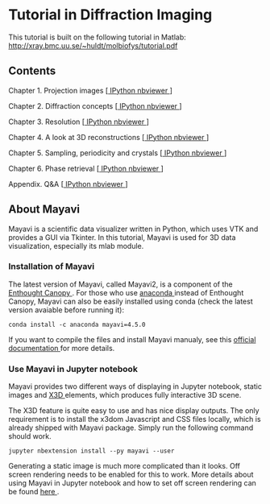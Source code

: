 # Tutorial in Diffraction Imaging

This tutorial is built on the following tutorial in Matlab:
http://xray.bmc.uu.se/~huldt/molbiofys/tutorial.pdf

## Contents

Chapter 1. Projection images [[ IPython nbviewer ](http://nbviewer.jupyter.org/github/chuckie82/Tutorial-in-Diffraction-Imaging-Python/blob/master/notebook/Chapter%201.%20Projection%20images.ipynb)]

Chapter 2. Diffraction concepts [[ IPython nbviewer ](http://nbviewer.jupyter.org/github/chuckie82/Tutorial-in-Diffraction-Imaging-Python/blob/master/notebook/Chapter%202.%20Diffraction%20concepts.ipynb)]

Chapter 3. Resolution [[ IPython nbviewer ](http://nbviewer.jupyter.org/github/chuckie82/Tutorial-in-Diffraction-Imaging-Python/blob/master/notebook/Chapter%203.%20Resolution.ipynb)]

Chapter 4. A look at 3D reconstructions [[ IPython nbviewer ](http://nbviewer.jupyter.org/github/chuckie82/Tutorial-in-Diffraction-Imaging-Python/blob/master/notebook/Chapter%204.%20A%20look%20at%203D%20reconstructions.ipynb)]

Chapter 5. Sampling, periodicity and crystals [[ IPython nbviewer ](http://nbviewer.jupyter.org/github/chuckie82/Tutorial-in-Diffraction-Imaging-Python/blob/master/notebook/Chapter%205.%20Sampling%2C%20periodicity%20and%20crystals.ipynb)]

Chapter 6. Phase retrieval [[ IPython nbviewer ](http://nbviewer.jupyter.org/github/chuckie82/Tutorial-in-Diffraction-Imaging-Python/blob/master/notebook/Chapter%206.%20Phase%20retrieval.ipynb)]

Appendix. Q&A [[ IPython nbviewer ](http://nbviewer.jupyter.org/github/chuckie82/Tutorial-in-Diffraction-Imaging-Python/blob/master/notebook/Q%26A.ipynb)]

## About Mayavi

Mayavi is a scientific data visualizer written in Python, which uses VTK and provides a GUI via Tkinter. In this tutorial, Mayavi is used for 3D data visualization, especially its mlab module.

### Installation of Mayavi

The latest version of Mayavi, called Mayavi2, is a component of the [ Enthought Canopy ](https://www.enthought.com/products/canopy/). For those who use [ anaconda ](https://www.continuum.io/why-anaconda) instead of Enthought Canopy, Mayavi can also be easily installed using conda (check the latest version avaiable before running it):

```
conda install -c anaconda mayavi=4.5.0
```

If you want to compile the files and install Mayavi manualy, see this [ official documentation ](http://docs.enthought.com/mayavi/mayavi/installation.html) for more details.

### Use Mayavi in Jupyter notebook

Mayavi provides two different ways of displaying in Jupyter notebook, static images and [ X3D ](https://www.x3dom.org/) elements, which produces fully interactive 3D scene.

The X3D feature is quite easy to use and has nice display outputs. The only requirement is to install the x3dom Javascript and CSS files locally, which is already shipped with Mayavi package. Simply run the following command should work.

```
jupyter nbextension install --py mayavi --user
```

Generating a static image is much more complicated than it looks. Off screen rendering needs to be enabled for this to work. More details about using Mayavi in Jupyter notebook and how to set off screen rendering can be found [ here ](http://docs.enthought.com/mayavi/mayavi/tips.html).
